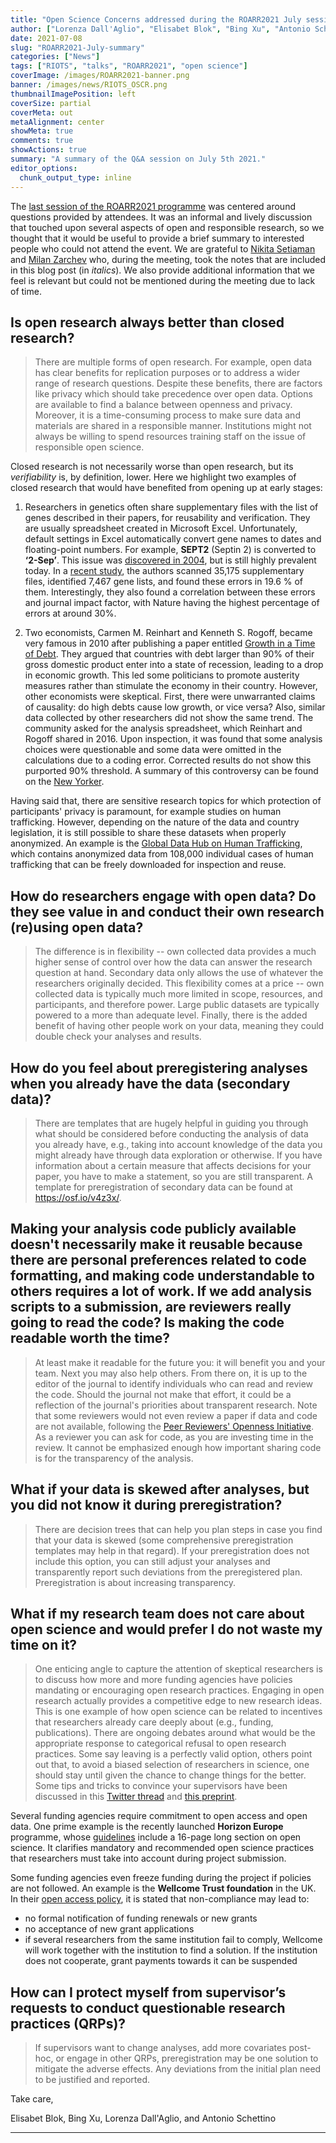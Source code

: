 ```yaml
---
title: "Open Science Concerns addressed during the ROARR2021 July session"
author: ["Lorenza Dall'Aglio", "Elisabet Blok", "Bing Xu", "Antonio Schettino"]
date: 2021-07-08
slug: "ROARR2021-July-summary"
categories: ["News"]
tags: ["RIOTS", "talks", "ROARR2021", "open science"]
coverImage: /images/ROARR2021-banner.png
banner: /images/news/RIOTS_OSCR.png
thumbnailImagePosition: left
coverSize: partial
coverMeta: out
metaAlignment: center
showMeta: true
comments: true
showActions: true
summary: "A summary of the Q&A session on July 5th 2021."
editor_options: 
  chunk_output_type: inline
---
```


The [last session of the ROARR2021 programme](https://www.openscience-rotterdam.com/2021/06/22/roarr2021-july/) was centered around questions provided by attendees. It was an informal and lively discussion that touched upon several aspects of open and responsible research, so we thought that it would be useful to provide a brief summary to interested people who could not attend the event. We are grateful to [Nikita Setiaman](http://linkedin.com/in/nikita-setiaman-32b42a92) and [Milan Zarchev](https://www.linkedin.com/in/milan-zarchev/) who, during the meeting, took the notes that are included in this blog post (in *italics*). We also provide additional information that we feel is relevant but could not be mentioned during the meeting due to lack of time.

## Is open research always better than closed research?

> There are multiple forms of open research. For example, open data has clear benefits for replication purposes or to address a wider range of research questions. Despite these benefits, there are factors like privacy which should take precedence over open data. Options are available to find a balance between openness and privacy. Moreover, it is a time-consuming process to make sure data and materials are shared in a responsible manner. Institutions might not always be willing to spend resources training staff on the issue of responsible open science.

Closed research is not necessarily worse than open research, but its *verifiability* is, by definition, lower. Here we highlight two examples of closed research that would have benefited from opening up at early stages:

1. Researchers in genetics often share supplementary files with the list of genes described in their papers, for reusability and verification. They are usually spreadsheet created in Microsoft Excel. Unfortunately, default settings in Excel  automatically convert gene names to dates and floating-point numbers. For example, **SEPT2** (Septin 2) is converted to **‘2-Sep’**. This issue was [discovered in 2004](https://doi.org/10.1186/1471-2105-5-80), but is still highly prevalent today. In a [recent study](https://doi.org/10.1186/s13059-016-1044-7), the authors scanned 35,175 supplementary files, identified 7,467 gene lists, and found these errors in 19.6 % of them. Interestingly, they also found a correlation between these errors and journal impact factor, with Nature having the highest percentage of errors at around 30%.

2. Two economists, Carmen M. Reinhart and Kenneth S. Rogoff, became very famous in 2010 after publishing a paper entitled [Growth in a Time of Debt](https://www.aeaweb.org/articles?id=10.1257/aer.100.2.573). They argued that countries with debt larger than 90% of their gross domestic product enter into a state of recession, leading to a drop in economic growth. This led some politicians to promote austerity measures rather than stimulate the economy in their country. However, other economists were skeptical. First, there were unwarranted claims of causality: do high debts cause low growth, or vice versa? Also, similar data collected by other researchers did not show the same trend. The community asked for the analysis spreadsheet, which Reinhart and Rogoff shared in 2016. Upon inspection, it was found that some analysis choices were questionable and some data were omitted in the calculations due to a coding error. Corrected results do not show this purported 90% threshold. A summary of this controversy can be found on the [New Yorker](https://www.newyorker.com/news/john-cassidy/the-reinhart-and-rogoff-controversy-a-summing-up).

Having said that, there are sensitive research topics for which protection of participants' privacy is paramount, for example studies on human trafficking. However, depending on the nature of the data and country legislation, it is still possible to share these datasets when properly anonymized. An example is the [Global Data Hub on Human Trafficking](https://www.ctdatacollaborative.org/), which contains anonymized data from 108,000 individual cases of human trafficking that can be freely downloaded for inspection and reuse.

## How do researchers engage with open data? Do they see value in and conduct their own research (re)using open data?

> The difference is in flexibility -- own collected data provides a much higher sense of control over how the data can answer the research question at hand. Secondary data only allows the use of whatever the researchers originally decided. This flexibility comes at a price -- own collected data is typically much more limited in scope, resources, and participants, and therefore power. Large public datasets are typically powered to a more than adequate level. Finally, there is the added benefit of having other people work on your data, meaning they could double check your analyses and results.

## How do you feel about preregistering analyses when you already have the data (secondary data)?

> There are templates that are hugely helpful in guiding you through what should be considered before conducting the analysis of data you already have, e.g., taking into account knowledge of the data you might already have through data exploration or otherwise. If you have information about a certain measure that affects decisions for your paper, you have to make a statement, so you are still transparent. A template for preregistration of secondary data can be found at https://osf.io/v4z3x/.

## Making your analysis code publicly available doesn't necessarily make it reusable because there are personal preferences related to code formatting, and making code understandable to others requires a lot of work. If we add analysis scripts to a submission, are reviewers really going to read the code? Is making the code readable worth the time?

> At least make it readable for the future you: it will benefit you and your team. Next you may also help others. From there on, it is up to the editor of the journal to identify individuals who can read and review the code. Should the journal not make that effort, it could be a reflection of the journal's priorities about transparent research. Note that some reviewers would not even review a paper if data and code are not available, following the [Peer Reviewers' Openness Initiative](https://www.opennessinitiative.org/). As a reviewer you can ask for code, as you are investing time in the review. It cannot be emphasized enough how important sharing code is for the transparency of the analysis. 
 
## What if your data is skewed after analyses, but you did not know it during preregistration?

> There are decision trees that can help you plan steps in case you find that your data is skewed (some comprehensive preregistration templates may help in that regard). If your preregistration does not include this option, you can still adjust your analyses and transparently report such deviations from the preregistered plan. Preregistration is about increasing transparency.
 
## What if my research team does not care about open science and would prefer I do not waste my time on it?

> One enticing angle to capture the attention of skeptical researchers is to discuss how more and more funding agencies have policies mandating or encouraging open research practices. Engaging in open research actually provides a competitive edge to new research ideas. This is one example of how open science can be related to incentives that researchers already care deeply about (e.g., funding, publications). There are ongoing debates around what would be the appropriate response to categorical refusal to open research practices. Some say leaving is a perfectly valid option, others point out that, to avoid a biased selection of researchers in science, one should stay until given the chance to change things for the better. Some tips and tricks to convince your supervisors have been discussed in this [Twitter thread](https://twitter.com/BrianNosek/status/1411304239842971652) and [this preprint](https://repub.eur.nl/pub/133263/).

Several funding agencies require commitment to open access and open data. One prime example is the recently launched **Horizon Europe** programme, whose [guidelines](https://ec.europa.eu/info/funding-tenders/opportunities/docs/2021-2027/horizon/guidance/programme-guide_horizon_en.pdf) include a 16-page long section on open science. It clarifies mandatory and recommended open science practices that researchers must take into account during project submission. 

Some funding agencies even freeze funding during the project if policies are not followed. An example is the **Wellcome Trust foundation** in the UK. In their [open access policy](https://wellcome.org/grant-funding/guidance/open-access-guidance/complying-with-our-open-access-policy#monitoring-compliance-7d30), it is stated that non-compliance may lead to:

* no formal notification of funding renewals or new grants
* no acceptance of new grant applications
* if several researchers from the same institution fail to comply, Wellcome will work together with the institution to find a solution. If the institution does not cooperate, grant payments towards it can be suspended

## How can I protect myself from supervisor’s requests to conduct questionable research practices (QRPs)?

> If supervisors want to change analyses, add more covariates post-hoc, or engage in other QRPs, preregistration may be one solution to mitigate the adverse effects. Any deviations from the initial plan need to be justified and reported. 

Take care,

Elisabet Blok, Bing Xu, Lorenza Dall'Aglio, and Antonio Schettino


***


